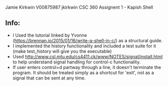 Jamie Kirkwin
V00875987 
jkirkwin
CSC 360 Assignent 1 - Kapish Shell

## Info:
* I Used the tutorial linked by Yvonne (https://brennan.io/2015/01/16/write-a-shell-in-c/) as a structural guide.
* I implemented the history functionality and included a test suite for it (make test_history will give you the executable)
* Used http://www.csl.mtu.edu/cs4411.ck/www/NOTES/signal/install.html to help understand signal handling for control-c functionality.
* If user enters control+d partway through a line, it doesn't terminate the program. It should be treated simply as a shortcut for 'exit', not as a signal that can be sent at any time.